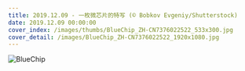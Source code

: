 ```yaml
---
title: 2019.12.09 - 一枚微芯片的特写 (© Bobkov Evgeniy/Shutterstock)
date: 2019.12.09 00:00:00
cover_index: /images/thumbs/BlueChip_ZH-CN7376022522_533x300.jpg
cover_detail: /images/BlueChip_ZH-CN7376022522_1920x1080.jpg
---
```


![BlueChip](/images/BlueChip_ZH-CN7376022522_1920x1080.jpg)
